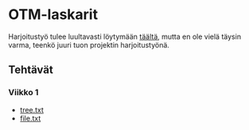 # OTM-laskarit

Harjoitustyö tulee luultavasti löytymään [täältä](https://github.com/tulir/gomuks),
mutta en ole vielä täysin varma, teenkö juuri tuon projektin harjoitustyönä.

## Tehtävät

### Viikko 1
* [tree.txt](1/tree.txt)
* [file.txt](1/file.txt)
